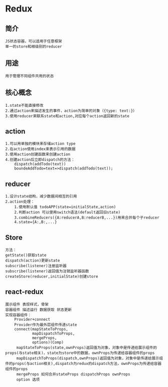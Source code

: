 # Redux
## 简介
    JS状态容器，可以适用于任意框架
    单一的store和根级别的reducer
## 用途
    用于管理不同组件共用的状态
## 核心概念
    1.state不能直接修改
    2.通过action来描述发生的事件，action为简单的对象（{type: text:}）
    3.使用reducer来联系state和action,对应每个action返回新的state
## action
    1.可以用单独的模块来存储action type
    2.在action使用index来表示引用的数据
    3.使用action创建函数来创建action
    4.创建action后立即dispatch的方法：
        dispatch(addTodo(text))
        boundeAddTodo=text=>dispatch(addTodo(text));
## reducer
    1.设计state结构，减少数据间相互的引用
    2.action处理：
        1.使用默认值 todoAPP(state=initialState,action)
        2.判断action 可以使用switch语法(default返回旧state)
        3.combineReducers({A:reducerA,B:reducerB,...})用来合并每个子reducer
        4.state={A:,B:,...}
## Store
    方法：
    getState()获取state
    dispatch(action)更新state
    subscribe(listener)注册监听器
    subscribe(listener)返回值为注销监听器函数
    createStore(reducer,initialState)创建store
## react-redux
    展示组件 表现样式，骨架
    容器组件 描述运行 数据获取 状态更新
    实现容器组件：
        Provider+connect
        Provider作为最外层组件传递state
        connect(mapStateToProps,
                mapDispatchToProps,
                mergeProps,
                options)(Comp)
         mapStateToProps(state,ownProps)返回值为对象，对象中是传递给展示组件的props(与state相关)，state为store中的数据，ownProps为传递给容器组件的props
         mapDispatchToProps(dispatch,ownProps)返回值为对象，对象中是传递给展示组件的props(与action相关),dispatch为redux的dispatch方法，ownProps为传递给容器组件的props
         mergeProps 如何合并stateProps dispatchProps ownProps
         option 选项
         
        